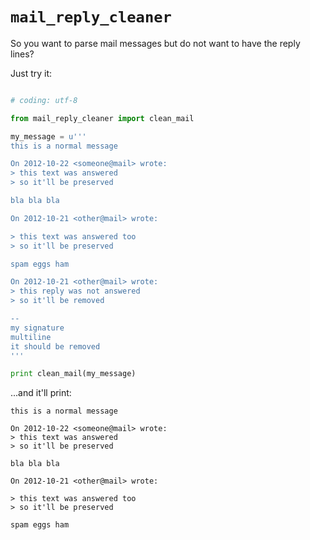 `mail_reply_cleaner`
==================

So you want to parse mail messages but do not want to have the reply lines?

Just try it:

```python

# coding: utf-8

from mail_reply_cleaner import clean_mail

my_message = u'''
this is a normal message

On 2012-10-22 <someone@mail> wrote:
> this text was answered
> so it'll be preserved

bla bla bla

On 2012-10-21 <other@mail> wrote:

> this text was answered too
> so it'll be preserved

spam eggs ham

On 2012-10-21 <other@mail> wrote:
> this reply was not answered
> so it'll be removed

--
my signature
multiline
it should be removed
'''

print clean_mail(my_message)
```

...and it'll print:

```
this is a normal message

On 2012-10-22 <someone@mail> wrote:
> this text was answered
> so it'll be preserved

bla bla bla

On 2012-10-21 <other@mail> wrote:

> this text was answered too
> so it'll be preserved

spam eggs ham
```
